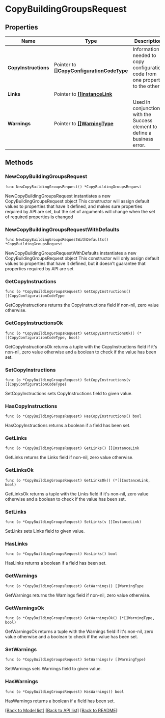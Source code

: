 # CopyBuildingGroupsRequest

## Properties

Name | Type | Description | Notes
------------ | ------------- | ------------- | -------------
**CopyInstructions** | Pointer to [**[]CopyConfigurationCodeType**](CopyConfigurationCodeType.md) | Information needed to copy configuration code from one property to the other. | [optional] 
**Links** | Pointer to [**[]InstanceLink**](InstanceLink.md) |  | [optional] 
**Warnings** | Pointer to [**[]WarningType**](WarningType.md) | Used in conjunction with the Success element to define a business error. | [optional] 

## Methods

### NewCopyBuildingGroupsRequest

`func NewCopyBuildingGroupsRequest() *CopyBuildingGroupsRequest`

NewCopyBuildingGroupsRequest instantiates a new CopyBuildingGroupsRequest object
This constructor will assign default values to properties that have it defined,
and makes sure properties required by API are set, but the set of arguments
will change when the set of required properties is changed

### NewCopyBuildingGroupsRequestWithDefaults

`func NewCopyBuildingGroupsRequestWithDefaults() *CopyBuildingGroupsRequest`

NewCopyBuildingGroupsRequestWithDefaults instantiates a new CopyBuildingGroupsRequest object
This constructor will only assign default values to properties that have it defined,
but it doesn't guarantee that properties required by API are set

### GetCopyInstructions

`func (o *CopyBuildingGroupsRequest) GetCopyInstructions() []CopyConfigurationCodeType`

GetCopyInstructions returns the CopyInstructions field if non-nil, zero value otherwise.

### GetCopyInstructionsOk

`func (o *CopyBuildingGroupsRequest) GetCopyInstructionsOk() (*[]CopyConfigurationCodeType, bool)`

GetCopyInstructionsOk returns a tuple with the CopyInstructions field if it's non-nil, zero value otherwise
and a boolean to check if the value has been set.

### SetCopyInstructions

`func (o *CopyBuildingGroupsRequest) SetCopyInstructions(v []CopyConfigurationCodeType)`

SetCopyInstructions sets CopyInstructions field to given value.

### HasCopyInstructions

`func (o *CopyBuildingGroupsRequest) HasCopyInstructions() bool`

HasCopyInstructions returns a boolean if a field has been set.

### GetLinks

`func (o *CopyBuildingGroupsRequest) GetLinks() []InstanceLink`

GetLinks returns the Links field if non-nil, zero value otherwise.

### GetLinksOk

`func (o *CopyBuildingGroupsRequest) GetLinksOk() (*[]InstanceLink, bool)`

GetLinksOk returns a tuple with the Links field if it's non-nil, zero value otherwise
and a boolean to check if the value has been set.

### SetLinks

`func (o *CopyBuildingGroupsRequest) SetLinks(v []InstanceLink)`

SetLinks sets Links field to given value.

### HasLinks

`func (o *CopyBuildingGroupsRequest) HasLinks() bool`

HasLinks returns a boolean if a field has been set.

### GetWarnings

`func (o *CopyBuildingGroupsRequest) GetWarnings() []WarningType`

GetWarnings returns the Warnings field if non-nil, zero value otherwise.

### GetWarningsOk

`func (o *CopyBuildingGroupsRequest) GetWarningsOk() (*[]WarningType, bool)`

GetWarningsOk returns a tuple with the Warnings field if it's non-nil, zero value otherwise
and a boolean to check if the value has been set.

### SetWarnings

`func (o *CopyBuildingGroupsRequest) SetWarnings(v []WarningType)`

SetWarnings sets Warnings field to given value.

### HasWarnings

`func (o *CopyBuildingGroupsRequest) HasWarnings() bool`

HasWarnings returns a boolean if a field has been set.


[[Back to Model list]](../README.md#documentation-for-models) [[Back to API list]](../README.md#documentation-for-api-endpoints) [[Back to README]](../README.md)


